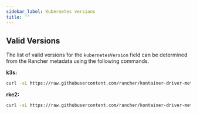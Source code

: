 ```yaml
---
sidebar_label: Kubernetes versions
title: ''
---
```


<head>
  <link rel="canonical" href="https://elemental.docs.rancher.com/kubernetesversions"/>
</head>

## Valid Versions

The list of valid versions for the `kubernetesVersion` field can be determined
from the Rancher metadata using the following commands.

__k3s:__
```bash showLineNumbers
curl -sL https://raw.githubusercontent.com/rancher/kontainer-driver-metadata/release-v2.6/data/data.json | jq -r '.k3s.releases[].version'
```
__rke2:__
```bash showLineNumbers
curl -sL https://raw.githubusercontent.com/rancher/kontainer-driver-metadata/release-v2.6/data/data.json | jq -r '.rke2.releases[].version'
```
